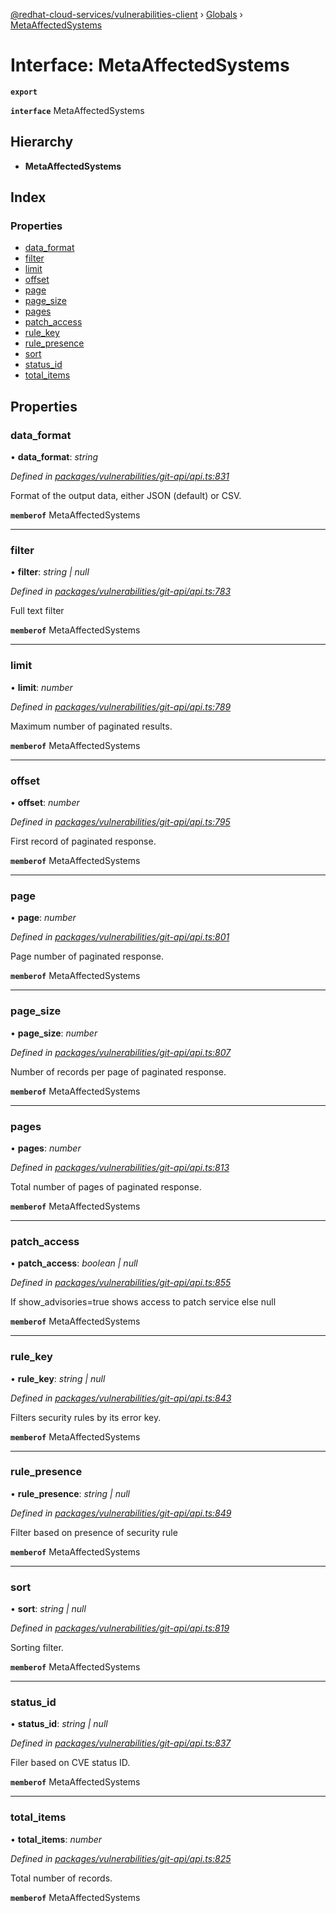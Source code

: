 [@redhat-cloud-services/vulnerabilities-client](../README.md) › [Globals](../globals.md) › [MetaAffectedSystems](metaaffectedsystems.md)

# Interface: MetaAffectedSystems

**`export`** 

**`interface`** MetaAffectedSystems

## Hierarchy

* **MetaAffectedSystems**

## Index

### Properties

* [data_format](metaaffectedsystems.md#data_format)
* [filter](metaaffectedsystems.md#filter)
* [limit](metaaffectedsystems.md#limit)
* [offset](metaaffectedsystems.md#offset)
* [page](metaaffectedsystems.md#page)
* [page_size](metaaffectedsystems.md#page_size)
* [pages](metaaffectedsystems.md#pages)
* [patch_access](metaaffectedsystems.md#patch_access)
* [rule_key](metaaffectedsystems.md#rule_key)
* [rule_presence](metaaffectedsystems.md#rule_presence)
* [sort](metaaffectedsystems.md#sort)
* [status_id](metaaffectedsystems.md#status_id)
* [total_items](metaaffectedsystems.md#total_items)

## Properties

###  data_format

• **data_format**: *string*

*Defined in [packages/vulnerabilities/git-api/api.ts:831](https://github.com/RedHatInsights/javascript-clients/blob/master/packages/vulnerabilities/git-api/api.ts#L831)*

Format of the output data, either JSON (default) or CSV.

**`memberof`** MetaAffectedSystems

___

###  filter

• **filter**: *string | null*

*Defined in [packages/vulnerabilities/git-api/api.ts:783](https://github.com/RedHatInsights/javascript-clients/blob/master/packages/vulnerabilities/git-api/api.ts#L783)*

Full text filter

**`memberof`** MetaAffectedSystems

___

###  limit

• **limit**: *number*

*Defined in [packages/vulnerabilities/git-api/api.ts:789](https://github.com/RedHatInsights/javascript-clients/blob/master/packages/vulnerabilities/git-api/api.ts#L789)*

Maximum number of paginated results.

**`memberof`** MetaAffectedSystems

___

###  offset

• **offset**: *number*

*Defined in [packages/vulnerabilities/git-api/api.ts:795](https://github.com/RedHatInsights/javascript-clients/blob/master/packages/vulnerabilities/git-api/api.ts#L795)*

First record of paginated response.

**`memberof`** MetaAffectedSystems

___

###  page

• **page**: *number*

*Defined in [packages/vulnerabilities/git-api/api.ts:801](https://github.com/RedHatInsights/javascript-clients/blob/master/packages/vulnerabilities/git-api/api.ts#L801)*

Page number of paginated response.

**`memberof`** MetaAffectedSystems

___

###  page_size

• **page_size**: *number*

*Defined in [packages/vulnerabilities/git-api/api.ts:807](https://github.com/RedHatInsights/javascript-clients/blob/master/packages/vulnerabilities/git-api/api.ts#L807)*

Number of records per page of paginated response.

**`memberof`** MetaAffectedSystems

___

###  pages

• **pages**: *number*

*Defined in [packages/vulnerabilities/git-api/api.ts:813](https://github.com/RedHatInsights/javascript-clients/blob/master/packages/vulnerabilities/git-api/api.ts#L813)*

Total number of pages of paginated response.

**`memberof`** MetaAffectedSystems

___

###  patch_access

• **patch_access**: *boolean | null*

*Defined in [packages/vulnerabilities/git-api/api.ts:855](https://github.com/RedHatInsights/javascript-clients/blob/master/packages/vulnerabilities/git-api/api.ts#L855)*

If show_advisories=true shows access to patch service else null

**`memberof`** MetaAffectedSystems

___

###  rule_key

• **rule_key**: *string | null*

*Defined in [packages/vulnerabilities/git-api/api.ts:843](https://github.com/RedHatInsights/javascript-clients/blob/master/packages/vulnerabilities/git-api/api.ts#L843)*

Filters security rules by its error key.

**`memberof`** MetaAffectedSystems

___

###  rule_presence

• **rule_presence**: *string | null*

*Defined in [packages/vulnerabilities/git-api/api.ts:849](https://github.com/RedHatInsights/javascript-clients/blob/master/packages/vulnerabilities/git-api/api.ts#L849)*

Filter based on presence of security rule

**`memberof`** MetaAffectedSystems

___

###  sort

• **sort**: *string | null*

*Defined in [packages/vulnerabilities/git-api/api.ts:819](https://github.com/RedHatInsights/javascript-clients/blob/master/packages/vulnerabilities/git-api/api.ts#L819)*

Sorting filter.

**`memberof`** MetaAffectedSystems

___

###  status_id

• **status_id**: *string | null*

*Defined in [packages/vulnerabilities/git-api/api.ts:837](https://github.com/RedHatInsights/javascript-clients/blob/master/packages/vulnerabilities/git-api/api.ts#L837)*

Filer based on CVE status ID.

**`memberof`** MetaAffectedSystems

___

###  total_items

• **total_items**: *number*

*Defined in [packages/vulnerabilities/git-api/api.ts:825](https://github.com/RedHatInsights/javascript-clients/blob/master/packages/vulnerabilities/git-api/api.ts#L825)*

Total number of records.

**`memberof`** MetaAffectedSystems
